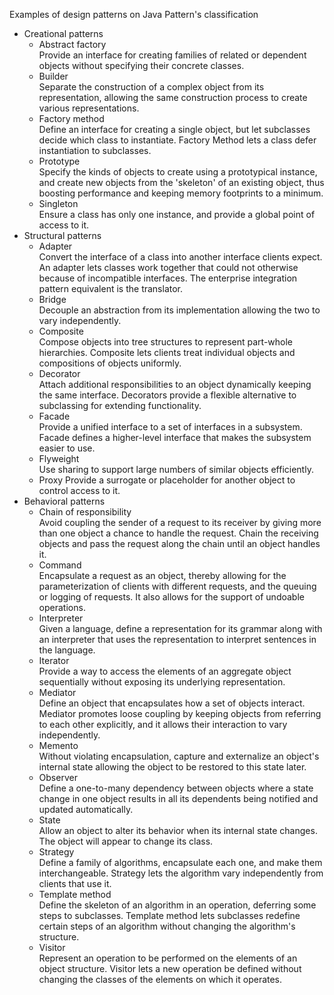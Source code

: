 Examples of design patterns on Java
Pattern's classification
* Creational patterns
  * Abstract factory  
    Provide an interface for creating families of related or dependent objects without specifying their concrete classes.
  * Builder  
    Separate the construction of a complex object from its representation, allowing the same construction process to create various representations.
  * Factory method  
    Define an interface for creating a single object, but let subclasses decide which class to instantiate. Factory Method lets a class defer instantiation to subclasses.
  * Prototype  
    Specify the kinds of objects to create using a prototypical instance, and create new objects from the 'skeleton' of an existing object, thus boosting performance and keeping memory footprints to a minimum.
  * Singleton  
    Ensure a class has only one instance, and provide a global point of access to it.
* Structural patterns
  * Adapter  
    Convert the interface of a class into another interface clients expect. An adapter lets classes work together that could not otherwise because of incompatible interfaces. The enterprise integration pattern equivalent is the translator.
  * Bridge  
    Decouple an abstraction from its implementation allowing the two to vary independently.
  * Composite  
    Compose objects into tree structures to represent part-whole hierarchies. Composite lets clients treat individual objects and compositions of objects uniformly.
  * Decorator  
    Attach additional responsibilities to an object dynamically keeping the same interface. Decorators provide a flexible alternative to subclassing for extending functionality.
  * Facade  
    Provide a unified interface to a set of interfaces in a subsystem. Facade defines a higher-level interface that makes the subsystem easier to use.
  * Flyweight  
    Use sharing to support large numbers of similar objects efficiently.
  * Proxy
    Provide a surrogate or placeholder for another object to control access to it.
* Behavioral patterns
  * Chain of responsibility  
    Avoid coupling the sender of a request to its receiver by giving more than one object a chance to handle the request. Chain the receiving objects and pass the request along the chain until an object handles it.
  * Command  
    Encapsulate a request as an object, thereby allowing for the parameterization of clients with different requests, and the queuing or logging of requests. It also allows for the support of undoable operations.
  * Interpreter  
    Given a language, define a representation for its grammar along with an interpreter that uses the representation to interpret sentences in the language.
  * Iterator  
    Provide a way to access the elements of an aggregate object sequentially without exposing its underlying representation.
  * Mediator  
    Define an object that encapsulates how a set of objects interact. Mediator promotes loose coupling by keeping objects from referring to each other explicitly, and it allows their interaction to vary independently.
  * Memento  
    Without violating encapsulation, capture and externalize an object's internal state allowing the object to be restored to this state later.
  * Observer  
    Define a one-to-many dependency between objects where a state change in one object results in all its dependents being notified and updated automatically.
  * State  
    Allow an object to alter its behavior when its internal state changes. The object will appear to change its class.
  * Strategy  
    Define a family of algorithms, encapsulate each one, and make them interchangeable. Strategy lets the algorithm vary independently from clients that use it.
  * Template method  
    Define the skeleton of an algorithm in an operation, deferring some steps to subclasses. Template method lets subclasses redefine certain steps of an algorithm without changing the algorithm's structure.
  * Visitor  
    Represent an operation to be performed on the elements of an object structure. Visitor lets a new operation be defined without changing the classes of the elements on which it operates.
